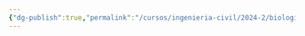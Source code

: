 ```yaml
---
{"dg-publish":true,"permalink":"/cursos/ingenieria-civil/2024-2/biologia-de-organismos-y-comunidades/2-genetica-y-evolucion/2-genetica-y-evolucion/"}
---
```


